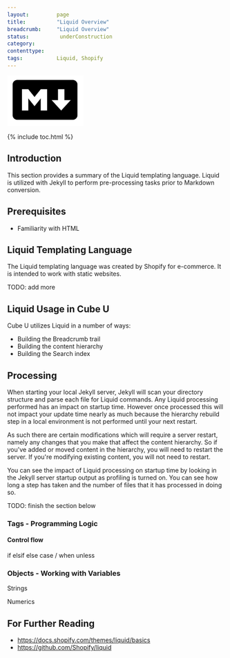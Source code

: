 ```yaml
---
layout:         page
title:          "Liquid Overview"
breadcrumb:     "Liquid Overview"
status:          underConstruction
category:
contenttype:
tags:           Liquid, Shopify
---
```


![](../../images/markdown.png)

{% include toc.html %}

## Introduction
This section provides a summary of the Liquid templating language. Liquid is 
utilized with Jekyll to perform pre-processing tasks prior to Markdown 
conversion. 

## Prerequisites

* Familiarity with HTML 

## Liquid Templating Language
The Liquid templating language was created by Shopify for e-commerce. It is 
intended to work with static websites.  

TODO:  add more

## Liquid Usage in Cube U
Cube U utilizes Liquid in a number of ways:

 * Building the Breadcrumb trail
 * Building the content hierarchy
 * Building the Search index 

## Processing
When starting your local Jekyll server, Jekyll will scan your directory structure 
and parse each file for Liquid commands. Any Liquid processing performed has an 
impact on startup time. However once processed this will not impact your update 
time nearly as much because the hierarchy rebuild step in a local environment is 
not performed until your next restart. 

As such there are certain modifications which will require a server restart, 
namely any changes that you make that affect the content hierarchy. So if you've 
added or moved content in the hierarchy, you will need to restart the server. If 
you're modifying existing content, you will not need to restart.  

You can see the impact of Liquid processing on startup time by looking in the 
Jekyll server startup output as profiling is turned on. You can see how long a 
step has taken and the number of files that it has processed in doing so.  

TODO: finish the section below

### Tags - Programming Logic

#### Control flow 

if elsif  else
case / when
unless


### Objects - Working with Variables

Strings

Numerics


## For Further Reading

 * <https://docs.shopify.com/themes/liquid/basics>
 * <https://github.com/Shopify/liquid>
